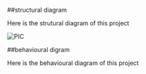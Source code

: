 ##structural diagram

Here is the strutural diagram of this project

![PIC](https://user-images.githubusercontent.com/94339311/143031335-60e5296e-6170-4ec0-906b-23f758eabb98.png)






##behavioural digram

Here is the behavioural diagram of this project


